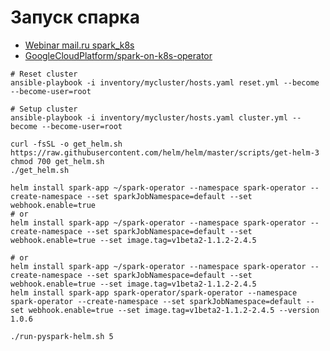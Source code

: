 # Запуск спарка

* [Webinar mail.ru spark_k8s](https://github.com/stockblog/webinar_spark_k8s)
* [GoogleCloudPlatform/spark-on-k8s-operator](https://github.com/GoogleCloudPlatform/spark-on-k8s-operator)

```shell
# Reset cluster
ansible-playbook -i inventory/mycluster/hosts.yaml reset.yml --become --become-user=root
```

```shell
# Setup cluster
ansible-playbook -i inventory/mycluster/hosts.yaml cluster.yml --become --become-user=root
```

```shell
curl -fsSL -o get_helm.sh https://raw.githubusercontent.com/helm/helm/master/scripts/get-helm-3
chmod 700 get_helm.sh
./get_helm.sh
```

```shell
helm install spark-app ~/spark-operator --namespace spark-operator --create-namespace --set sparkJobNamespace=default --set webhook.enable=true
# or
helm install spark-app ~/spark-operator --namespace spark-operator --create-namespace --set sparkJobNamespace=default --set webhook.enable=true --set image.tag=v1beta2-1.1.2-2.4.5

# or 
helm install spark-app ~/spark-operator --namespace spark-operator --create-namespace --set sparkJobNamespace=default --set webhook.enable=true --set image.tag=v1beta2-1.1.2-2.4.5
helm install spark-app spark-operator/spark-operator --namespace spark-operator --create-namespace --set sparkJobNamespace=default --set webhook.enable=true --set image.tag=v1beta2-1.1.2-2.4.5 --version 1.0.6
```

```shell
./run-pyspark-helm.sh 5
```
